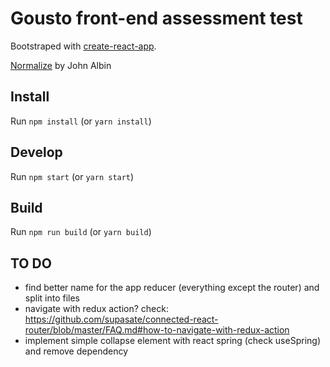 # Gousto front-end assessment test

Bootstraped with [create-react-app](https://github.com/facebook/create-react-app).

[Normalize](https://github.com/JohnAlbin/) by John Albin

## Install

Run `npm install` (or `yarn install`)

## Develop

Run `npm start` (or `yarn start`)

## Build

Run `npm run build` (or `yarn build`)

## TO DO

- find better name for the app reducer (everything except the router) and split into files
- navigate with redux action? check: https://github.com/supasate/connected-react-router/blob/master/FAQ.md#how-to-navigate-with-redux-action
- implement simple collapse element with react spring (check useSpring) and remove dependency
